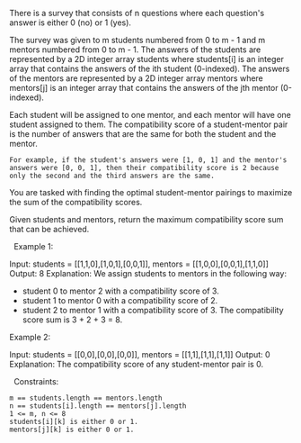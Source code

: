 There is a survey that consists of n questions where each question's answer is either 0 (no) or 1 (yes).

The survey was given to m students numbered from 0 to m - 1 and m mentors numbered from 0 to m - 1. The answers of the students are represented by a 2D integer array students where students[i] is an integer array that contains the answers of the ith student (0-indexed). The answers of the mentors are represented by a 2D integer array mentors where mentors[j] is an integer array that contains the answers of the jth mentor (0-indexed).

Each student will be assigned to one mentor, and each mentor will have one student assigned to them. The compatibility score of a student-mentor pair is the number of answers that are the same for both the student and the mentor.


	For example, if the student's answers were [1, 0, 1] and the mentor's answers were [0, 0, 1], then their compatibility score is 2 because only the second and the third answers are the same.


You are tasked with finding the optimal student-mentor pairings to maximize the sum of the compatibility scores.

Given students and mentors, return the maximum compatibility score sum that can be achieved.

 
Example 1:

Input: students = [[1,1,0],[1,0,1],[0,0,1]], mentors = [[1,0,0],[0,0,1],[1,1,0]]
Output: 8
Explanation: We assign students to mentors in the following way:
- student 0 to mentor 2 with a compatibility score of 3.
- student 1 to mentor 0 with a compatibility score of 2.
- student 2 to mentor 1 with a compatibility score of 3.
The compatibility score sum is 3 + 2 + 3 = 8.


Example 2:

Input: students = [[0,0],[0,0],[0,0]], mentors = [[1,1],[1,1],[1,1]]
Output: 0
Explanation: The compatibility score of any student-mentor pair is 0.


 
Constraints:


	m == students.length == mentors.length
	n == students[i].length == mentors[j].length
	1 <= m, n <= 8
	students[i][k] is either 0 or 1.
	mentors[j][k] is either 0 or 1.

